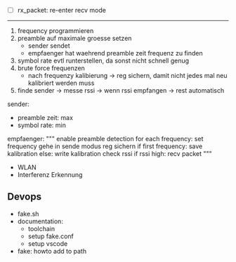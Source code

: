 * [ ] rx_packet: re-enter recv mode

---
1. frequency programmieren
2. preamble auf maximale groesse setzen
   - sender sendet
   - empfaenger hat waehrend preamble zeit frequenz zu finden
3. symbol rate evtl runterstellen, da sonst nicht schnell genug
4. brute force frequenzen
   - nach frequenzy kalibierung -> reg sichern, damit nicht jedes mal neu kalibriert werden muss
5. finde sender -> messe rssi -> wenn rssi empfangen -> rest automatisch

sender:
- preamble zeit: max
- symbol rate: min

empfaenger:
"""
enable preamble detection
for each frequency:
  set frequency
  gehe in sende modus
  reg sichern
  if first frequency:
    save kalibration
  else:
    write kalibration
  check rssi
  if rssi high:
    recv packet
"""


* WLAN
* Interferenz Erkennung

## Devops
* fake.sh
* documentation:
  - toolchain
  - setup fake.conf
  - setup vscode
* fake: howto add to path